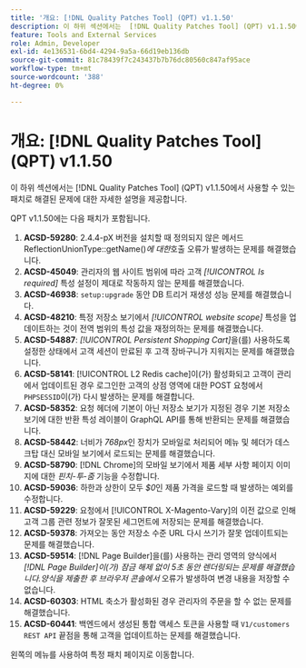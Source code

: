 ```yaml
---
title: '개요: [!DNL Quality Patches Tool] (QPT) v1.1.50'
description: 이 하위 섹션에서는  [!DNL Quality Patches Tool] (QPT) v1.1.50에서 사용할 수 있는 패치로 해결된 문제에 대한 자세한 설명을 제공합니다.
feature: Tools and External Services
role: Admin, Developer
exl-id: 4e136531-6bd4-4294-9a5a-66d19eb136db
source-git-commit: 81c78439f7c243437b7b76dc80560c847af95ace
workflow-type: tm+mt
source-wordcount: '388'
ht-degree: 0%

---
```


# 개요: [!DNL Quality Patches Tool] (QPT) v1.1.50

이 하위 섹션에서는 [!DNL Quality Patches Tool] (QPT) v1.1.50에서 사용할 수 있는 패치로 해결된 문제에 대한 자세한 설명을 제공합니다.

QPT v1.1.50에는 다음 패치가 포함됩니다.

1. **ACSD-59280**: 2.4.4-pX 버전을 설치할 때 정의되지 않은 메서드 ReflectionUnionType::getName()*에 대한*&#x200B;호출 오류가 발생하는 문제를 해결했습니다.
1. **ACSD-45049**: 관리자의 웹 사이트 범위에 따라 고객 *[!UICONTROL Is required]* 특성 설정이 제대로 작동하지 않는 문제를 해결했습니다.
1. **ACSD-46938**: `setup:upgrade` 동안 DB 트리거 재생성 성능 문제를 해결했습니다.
1. **ACSD-48210**: 특정 저장소 보기에서 *[!UICONTROL website scope]* 특성을 업데이트하는 것이 전역 범위의 특성 값을 재정의하는 문제를 해결했습니다.
1. **ACSD-54887**: *[!UICONTROL Persistent Shopping Cart]*&#x200B;을(를) 사용하도록 설정한 상태에서 고객 세션이 만료된 후 고객 장바구니가 지워지는 문제를 해결했습니다.
1. **ACSD-58141**: [!UICONTROL L2 Redis cache]이(가) 활성화되고 고객이 관리에서 업데이트된 경우 로그인한 고객의 상점 영역에 대한 POST 요청에서 `PHPSESSID`이(가) 다시 발생하는 문제를 해결합니다.
1. **ACSD-58352**: 요청 헤더에 기본이 아닌 저장소 보기가 지정된 경우 기본 저장소 보기에 대한 반환 특성 레이블이 GraphQL API를 통해 반환되는 문제를 해결했습니다.
1. **ACSD-58442**: 너비가 *768px*&#x200B;인 장치가 모바일로 처리되어 메뉴 및 헤더가 데스크탑 대신 모바일 보기에서 로드되는 문제를 해결했습니다.
1. **ACSD-58790**: [!DNL Chrome]의 모바일 보기에서 제품 세부 사항 페이지 이미지에 대한 *핀치-투-줌* 기능을 수정합니다.
1. **ACSD-59036**: 하한과 상한이 모두 *$0*&#x200B;인 제품 가격을 로드할 때 발생하는 예외를 수정합니다.
1. **ACSD-59229**: 요청에서 [!UICONTROL X-Magento-Vary]의 이전 값으로 인해 고객 그룹 관련 정보가 잘못된 세그먼트에 저장되는 문제를 해결했습니다.
1. **ACSD-59378**: 가져오는 동안 저장소 수준 URL 다시 쓰기가 잘못 업데이트되는 문제를 해결했습니다.
1. **ACSD-59514**: [!DNL Page Builder]을(를) 사용하는 관리 영역의 양식에서 *[!DNL Page Builder]이(가) 잠금 해제 없이 5초 동안 렌더링되는 문제를 해결했습니다.양식을 제출한 후 브라우저 콘솔에서* 오류가 발생하여 변경 내용을 저장할 수 없습니다.
1. **ACSD-60303**: HTML 축소가 활성화된 경우 관리자의 주문을 할 수 없는 문제를 해결했습니다.
1. **ACSD-60441**: 백엔드에서 생성된 통합 액세스 토큰을 사용할 때 `V1/customers REST API` 끝점을 통해 고객을 업데이트하는 문제를 해결했습니다.

왼쪽의 메뉴를 사용하여 특정 패치 페이지로 이동합니다.
